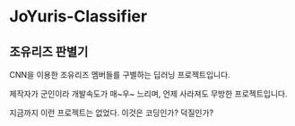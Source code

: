 # JoYuris-Classifier
## 조유리즈 판별기

CNN을 이용한 조유리즈 멤버들를 구별하는 딥러닝 프로젝트입니다.

제작자가 군인이라 개발속도가 매~우~ 느리며, 언제 사라져도 무방한 프로젝트입니다.

지금까지 이런 프로젝트는 없었다. 이것은 코딩인가? 덕질인가?
